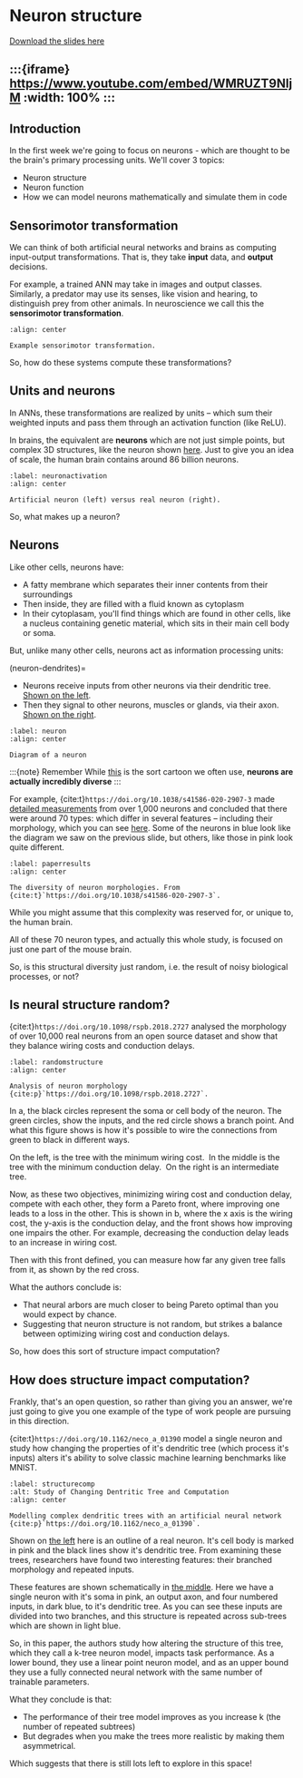 # Neuron structure

[Download the slides here](slides/W1-V0-structure.pptx)

:::{iframe} https://www.youtube.com/embed/WMRUZT9NljM
:width: 100%
:::
---

## Introduction

In the first week we're going to focus on neurons - which are thought to be the brain's primary processing units. We'll cover 3 topics:

* Neuron structure
* Neuron function
* How we can model neurons mathematically and simulate them in code

## Sensorimotor transformation

We can think of both artificial neural networks and brains as computing input-output transformations. That is, they take **input** data, and **output** decisions.

For example, a trained ANN may take in images and output classes. Similarly, a predator may use its senses, like vision and hearing, to distinguish prey from other animals. In neuroscience we call this the **sensorimotor transformation**.

```{figure} figures/sensorimotor.png
:align: center

Example sensorimotor transformation.
```

So, how do these systems compute these transformations?

## Units and neurons

In ANNs, these transformations are realized by units – which sum their weighted inputs and pass them through an activation function (like ReLU). 

In brains, the equivalent are **neurons** which are not just simple points, but complex 3D structures, like the neuron shown [here](#neuronactivation). Just to give you an idea of scale, the human brain contains around 86 billion neurons. 

```{figure} figures/activationvsneuron.png
:label: neuronactivation
:align: center

Artificial neuron (left) versus real neuron (right).
```

So, what makes up a neuron? 

## Neurons

Like other cells, neurons have:

* A fatty membrane which separates their inner contents from their surroundings 
* Then inside, they are filled with a fluid known as cytoplasm 
* In their cytoplasam, you'll find things which are found in other cells, like a nucleus containing genetic material, which sits in their main cell body or soma.

But, unlike many other cells, neurons act as information processing units:

(neuron-dendrites)=
* Neurons receive inputs from other neurons via their dendritic tree. [Shown on the left](#neuron). 
* Then they signal to other neurons, muscles or glands, via their axon. [Shown on the right](#neuron). 

```{figure} figures/neurondiagram.png
:label: neuron
:align: center

Diagram of a neuron
```
:::{note} Remember
While [this](#neuron) is the sort cartoon we often use, **neurons are actually incredibly diverse**
:::

For example, {cite:t}`https://doi.org/10.1038/s41586-020-2907-3` made [detailed measurements](#paperresults) from over 1,000 neurons and concluded that there were around 70 types: which differ in several features – including their morphology, which you can see [here](#paperresults). Some of the neurons in blue look like the diagram we saw on the previous slide, but others, like those in pink look quite different. 

```{figure} figures/neurondiversity.png
:label: paperresults
:align: center

The diversity of neuron morphologies. From {cite:t}`https://doi.org/10.1038/s41586-020-2907-3`.
```

While you might assume that this complexity was reserved for, or unique to, the human brain.

All of these 70 neuron types, and actually this whole study, is focused on just one part of the mouse brain.  

So, is this structural diversity just random, i.e. the result of noisy biological processes, or not?

## Is neural structure random?

{cite:t}`https://doi.org/10.1098/rspb.2018.2727` analysed the morphology of over 10,000 real neurons from an open source dataset and show that they balance wiring costs and conduction delays.

```{figure} figures/morphology.png
:label: randomstructure
:align: center

Analysis of neuron morphology {cite:p}`https://doi.org/10.1098/rspb.2018.2727`.
```

In [](#randomstructure)a, the black circles represent the soma or cell body of the neuron. The green circles, show the inputs, and the red circle shows a branch point. And what this figure shows is how it's possible to wire the connections from green to black in different ways. 

On the left, is the tree with the minimum wiring cost. 
In the middle is the tree with the minimum conduction delay. 
On the right is an intermediate tree. 

Now, as these two objectives, minimizing wiring cost and conduction delay, compete with each other, they form a Pareto front, where improving one leads to a loss in the other. This is shown in [](#randomstructure)b, where the x axis is the wiring cost, the y-axis is the conduction delay, and the front shows how improving one impairs the other. For example, decreasing the conduction delay leads to an increase in wiring cost. 

Then with this front defined, you can measure how far any given tree falls from it, as shown by the red cross.  

What the authors conclude is:
* That neural arbors are much closer to being Pareto optimal than you would expect by chance. 
* Suggesting that neuron structure is not random, but strikes a balance between optimizing wiring cost and conduction delays. 

So, how does this sort of structure impact computation? 

## How does structure impact computation?

Frankly, that's an open question, so rather than giving you an answer, we're just going to give you one example of the type of work people are pursuing in this direction. 

{cite:t}`https://doi.org/10.1162/neco_a_01390` model a single neuron and study how changing the properties of it's dendritic tree (which process it's inputs) alters it's ability to solve classic machine learning benchmarks like MNIST. 

```{figure} figures/dendcomp.png
:label: structurecomp
:alt: Study of Changing Dentritic Tree and Computation
:align: center

Modelling complex dendritic trees with an artificial neural network {cite:p}`https://doi.org/10.1162/neco_a_01390`.
```

Shown on [the left](#structurecomp) here is an outline of a real neuron. It's cell body is marked in pink and the black lines show it's dendritic tree. From examining these trees, researchers have found two interesting features: their branched morphology and repeated inputs.  

These features are shown schematically in [the middle](#structurecomp). Here we have a single neuron with it's soma in pink, an output axon, and four numbered inputs, in dark blue, to it's dendritic tree. As you can see these inputs are divided into two branches, and this structure is repeated across sub-trees which are shown in light blue. 

So, in this paper, the authors study how altering the structure of this tree, which they call a k-tree neuron model, impacts task performance. As a lower bound, they use a linear point neuron model, and as an upper bound they use a fully connected neural network with the same number of trainable parameters. 

What they conclude is that:
* The performance of their tree model improves as you increase k (the number of repeated subtrees)
* But degrades when you make the trees more realistic by making them asymmetrical. 

Which suggests that there is still lots left to explore in this space!